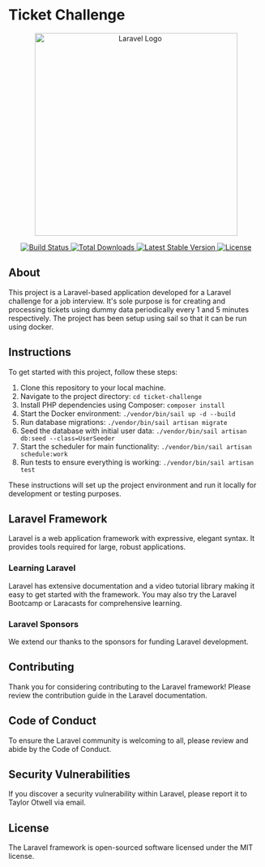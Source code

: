 # Ticket Challenge

<p align="center">
  <a href="https://laravel.com" target="_blank">
    <img src="https://raw.githubusercontent.com/laravel/art/master/logo-lockup/5%20SVG/2%20CMYK/1%20Full%20Color/laravel-logolockup-cmyk-red.svg" width="400" alt="Laravel Logo">
  </a>
</p>

<p align="center">
  <a href="https://github.com/laravel/framework/actions">
    <img src="https://github.com/laravel/framework/workflows/tests/badge.svg" alt="Build Status">
  </a>
  <a href="https://packagist.org/packages/laravel/framework">
    <img src="https://img.shields.io/packagist/dt/laravel/framework" alt="Total Downloads">
  </a>
  <a href="https://packagist.org/packages/laravel/framework">
    <img src="https://img.shields.io/packagist/v/laravel/framework" alt="Latest Stable Version">
  </a>
  <a href="https://packagist.org/packages/laravel/framework">
    <img src="https://img.shields.io/packagist/l/laravel/framework" alt="License">
  </a>
</p>

## About

This project is a Laravel-based application developed for a Laravel challenge for a job interview. It's sole purpose is for creating and processing tickets using dummy data periodically every 1 and 5 minutes respectively. The project has been setup using sail so that it can be run using docker.

## Instructions

To get started with this project, follow these steps:

1. Clone this repository to your local machine.
2. Navigate to the project directory: 
```cd ticket-challenge```
3. Install PHP dependencies using Composer: 
```composer install```
4. Start the Docker environment: 
```./vendor/bin/sail up -d --build```
5. Run database migrations: 
```./vendor/bin/sail artisan migrate```
6. Seed the database with initial user data: 
```./vendor/bin/sail artisan db:seed --class=UserSeeder```
7. Start the scheduler for main functionality: 
```./vendor/bin/sail artisan schedule:work```
8. Run tests to ensure everything is working: 
```./vendor/bin/sail artisan test```


These instructions will set up the project environment and run it locally for development or testing purposes.

## Laravel Framework

Laravel is a web application framework with expressive, elegant syntax. It provides tools required for large, robust applications.

### Learning Laravel

Laravel has extensive documentation and a video tutorial library making it easy to get started with the framework. You may also try the Laravel Bootcamp or Laracasts for comprehensive learning.

### Laravel Sponsors

We extend our thanks to the sponsors for funding Laravel development.

## Contributing

Thank you for considering contributing to the Laravel framework! Please review the contribution guide in the Laravel documentation.

## Code of Conduct

To ensure the Laravel community is welcoming to all, please review and abide by the Code of Conduct.

## Security Vulnerabilities

If you discover a security vulnerability within Laravel, please report it to Taylor Otwell via email.

## License

The Laravel framework is open-sourced software licensed under the MIT license.